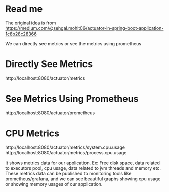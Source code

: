 # Read me

The original idea is from  
https://medium.com/@sehgal.mohit06/actuator-in-spring-boot-application-1c8b28c28366

We can directly see metrics or see the metrics using prometheus

# Directly See Metrics

http://localhost:8080/actuator/metrics

# See Metrics Using Prometheus

http://localhost:8080/actuator/prometheus

# CPU Metrics

http://localhost:8080/actuator/metrics/system.cpu.usage
http://localhost:8080/actuator/metrics/process.cpu.usage

It shows metrics data for our application.
Ex: Free disk space, data related to executors pool, cpu usage, data related to jvm threads and memory etc.
These metrics data can be published to monitoring tools like prometheus/grafana, and we can see beautiful graphs showing
cpu usage or showing memory usages of our application.